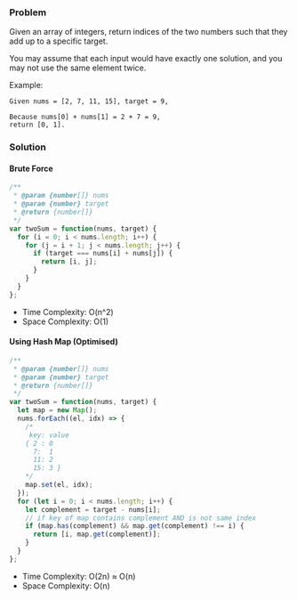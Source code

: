 ### Problem

Given an array of integers, return indices of the two numbers such that they add up to a specific target.

You may assume that each input would have exactly one solution, and you may not use the same element twice.

Example:

```
Given nums = [2, 7, 11, 15], target = 9,

Because nums[0] + nums[1] = 2 + 7 = 9,
return [0, 1].
```

### Solution

#### Brute Force

```javascript
/**
 * @param {number[]} nums
 * @param {number} target
 * @return {number[]}
 */
var twoSum = function(nums, target) {
  for (i = 0; i < nums.length; i++) {
    for (j = i + 1; j < nums.length; j++) {
      if (target === nums[i] + nums[j]) {
        return [i, j];
      }
    }
  }
};
```

- Time Complexity: O(n^2)
- Space Complexity: O(1)

#### Using Hash Map (Optimised)

```javascript
/**
 * @param {number[]} nums
 * @param {number} target
 * @return {number[]}
 */
var twoSum = function(nums, target) {
  let map = new Map();
  nums.forEach((el, idx) => {
    /*
     key: value
    { 2 : 0 
      7:  1
      11: 2
      15: 3 }
    */
    map.set(el, idx);
  });
  for (let i = 0; i < nums.length; i++) {
    let complement = target - nums[i];
    // if key of map contains complement AND is not same index
    if (map.has(complement) && map.get(complement) !== i) {
      return [i, map.get(complement)];
    }
  }
};
```

- Time Complexity: O(2n) ≈ O(n)
- Space Complexity: O(n)
